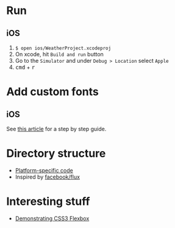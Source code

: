 # Run

## iOS

1. `$ open ios/WeatherProject.xcodeproj`
2. On xcode, hit `Build and run` button
3. Go to the `Simulator` and under `Debug > Location` select `Apple`
4. <kbd>cmd</kbd> + <kbd>r</kbd>

# Add custom fonts

## iOS

See [this
article](https://medium.com/@dabit3/adding-custom-fonts-to-react-native-b266b41bff7f#.o747g21ym)
for a step by step guide.

# Directory structure

* [Platform-specific code](http://facebook.github.io/react-native/docs/platform-specific-code.html#content)
* Inspired by [facebook/flux](https://github.com/facebook/flux)

# Interesting stuff

* [Demonstrating CSS3
    Flexbox](http://blog.krawaller.se/posts/a-react-app-demonstrating-css3-flexbox/)
